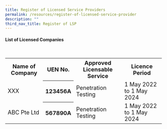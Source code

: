 ```yaml
---
title: Register of Licensed Service Providers
permalink: /resources/register-of-licensed-service-provider
description: ""
third_nav_title: Register of LSP
---
```


#### List of Licensed Companies
<br>
<table>
<tbody><tr>
	<th><b><font size="4.5">Name of Company</font></b></th>
	<th><b><font size="4.5">UEN No.</font></b></th>
	<th><b><font size="4.5">Approved Licensable Service</font></b></th>
	<th><b><font size="4.5">Licence Period</font></b></th>
</tr>
<tr>
<td><font size="4.5">XXX</font></td>
<th><font size="4.5">123456A</font></th>
<td><font size="4.5">Penetration Testing</font></td>
<td><font size="4.5">1 May 2022 to 1 May 2024</font></td>
</tr>
	<tr>
<td><font size="4.5">ABC Pte Ltd</font></td>
<th><font size="4.5">567890A</font></th>
<td><font size="4.5">Penetration Testing</font></td>
<td><font size="4.5">1 May 2022 to 1 May 2024</font></td>
</tr>
